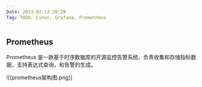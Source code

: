 ```yaml
---
Date: 2023-02-13 20:29
Tag: TODO, Linux, Grafana, Prometheus
---
```


## Prometheus

Prometheus 是一款基于时序数据库的开源监控告警系统，负责收集和存储指标数据，支持表达式查询，和告警的生成。

![[prometheus架构图.png]]
